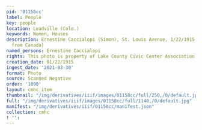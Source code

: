```yaml
---
pid: '01158cc'
label: People
key: people
location: Leadville (Colo.)
keywords: Women, Houses
description: Ernestine Caccialopi (Simon), St. Louis Avenue, 1/22/1915 (Prince collection
  from Canada)
named_persons: Ernestine Caccialopi
rights: This photo is property of Lake County Civic Center Association.
creation_date: 01/22/1915
ingest_date: '2021-03-30'
format: Photo
source: Scanned Negative
order: '1090'
layout: cmhc_item
thumbnail: "/img/derivatives/iiif/images/01158cc/full/250,/0/default.jpg"
full: "/img/derivatives/iiif/images/01158cc/full/1140,/0/default.jpg"
manifest: "/img/derivatives/iiif/01158cc/manifest.json"
collection: cmhc
! '': 
---
```

